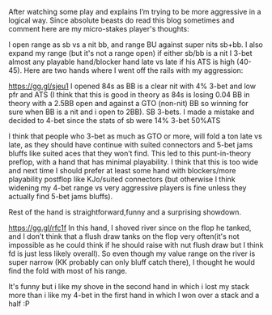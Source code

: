 
After watching some play and explains I’m trying to be more aggressive in a logical way. 
Since absolute beasts do read this blog sometimes and  comment here are my micro-stakes player's thoughts:

 I open range as sb vs a nit bb, and range BU against super nits sb+bb.
I also expand my range (but it's not a range open) if either sb/bb is a nit
I 3-bet almost any playable hand/blocker hand late vs late if his ATS is high (40-45).
Here are two hands where I went off the rails with my aggression:


https://gg.gl/sjeu1
I opened 84s as BB is a clear nit with 4% 3-bet and low pfr and ATS (I think that this is good in theory as 84s is losing 0.04 BB in theory with a 2.5BB open and against a GTO (non-nit) BB so winning for sure when BB is a nit and i open to 2BB).
SB 3-bets.
 I made a mistake and decided to 4-bet since the stats of sb were 14% 3-bet 50%ATS 

I think that people who 3-bet as much as GTO or more, will fold a ton late vs late, as they should have continue with suited connectors and 5-bet jams bluffs like suited aces that they won’t find.
This led to this punt-in-theory preflop, with a hand that has minimal playability. I think that this is too wide and next time I should prefer at least some hand with blockers/more playability postflop like KJo/suited connectors (but otherwise I think widening my 4-bet range vs very aggressive players is fine unless they actually find 5-bet jams bluffs).

 Rest of the hand is straightforward,funny and a surprising showdown.


https://gg.gl/rfc1f
In this hand, I shoved river since on the flop he tanked, and I don’t think that a flush draw tanks on the flop very often(it's not impossible as he could think if he should raise with nut flush draw but I think fd is just less likely overall). So even though my value range on the river is super narrow (KK probably can only bluff catch there), I thought he would find the fold with most of his range. 


It's funny but i like my shove in the second hand in which i lost my stack more than i like my 4-bet in the first hand in which I won over a stack and a half :P